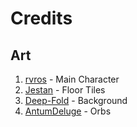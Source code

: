 # Credits

## Art

1. [rvros](https://rvros.itch.io/) - Main Character
2. [Jestan](https://jestan.itch.io/) - Floor Tiles
3. [Deep-Fold](https://deep-fold.itch.io/) - Background
4. [AntumDeluge](https://opengameart.org/users/antumdeluge) - Orbs
